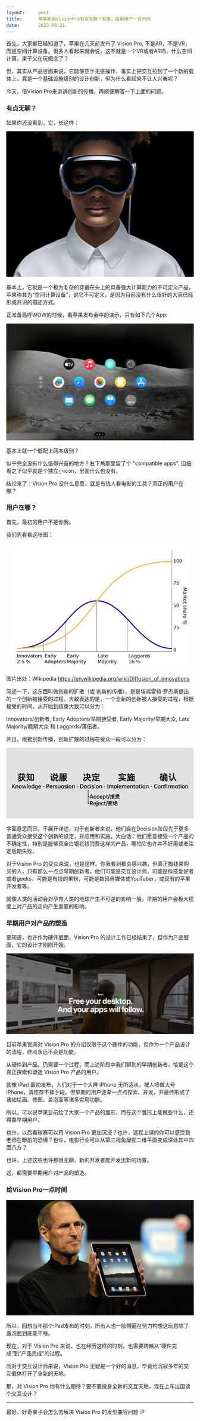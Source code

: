 ```yaml
---
layout:     post
title:      苹果新品VisionPro有点无聊？别急，给新用户一点时间
date:       2023-06-21
---
```




首先，大家都已经知道了，苹果在几天前发布了 Vision Pro, 不是AR，不是VR，而是空间计算设备。很多人看起来就会说，这不就是一个VR或者AR吗，什么空间计算，果子又在玩概念了？

但，其实从产品层面来说，它能够空手无感操作，事实上把交互拉到了一个新的载体上，算是一个基础设施级别的设计创新，但为什么看起来不让人兴奋呢？

今天，借Vision Pro来讲讲创新的传播，再顺便解答一下上面的问题。


### 有点无聊？

如果你还没看到，它，长这样：

![VisionPro](/images/202306/visionpro-1.png)

基本上，它就是一个极为复杂的穿戴在头上的具备强大计算能力的不可定义产品，苹果称其为“空间计算设备”，说它不可定义，是因为目前没有什么很好的大家已经形成共识的描述方式。

正准备高呼WOW的时候，看苹果发布会中的演示，只有如下几个App:

![VisionPro](/images/202306/visionpro-2.png)

基本上就一个低配上网本级别？

似乎完全没有什么值得兴奋的地方？右下角那里留了个 "compatible apps". 但细看之下似乎就是个独立小icon，里面什么也没有。

结论来了：Vision Pro 没什么意思，就是有钱人看电影的工具？真正的用户在哪？


### 用户在哪？

首先，最初的用户不是你我。

我们先看看这张图：

![diffusion-of-innovation](/images/202306/diffusion-of-innovation.jpg)

图片出处：Wikipedia https://en.wikipedia.org/wiki/Diffusion_of_innovations

简述一下，这东西叫做创新的扩散（或 创新的传播），是是埃弗雷特·罗杰斯提出的一个创新被接受的过程。大致表达的是，一个全新的创新被人接受的过程，根据接受的时间，从开始到结束大致可以分为：

Innovators/创新者, Early Adopters/早期接受者, Early Majority/早期大众, Late Majority/晚期大众 和 Laggards/落伍者。

并且，根据创新传播，创新扩散的过程在受众一段可以分为：

![Five Stages in the Decision Innovation Process](/images/202306/5stages.jpg)

字面意思而已，不展开详述，对于创新者来说，他们会在Decision阶段先于更多普通受众接受这个创新的设定，并应用和实施，大白话：他们愿意接受一个产品的不确定性，特别是能够真金白银花钱消费这样的产品，哪怕它也许并不好用或者注定后期失败。


对于Vision Pro 的受众来说，也是这样。你我看到都会感兴趣，但真正掏钱来购买的人，只有那么一点点早期创新者。他们可能是交互设计师，可能是科技爱好者或者geeks，可能是有钱的果粉，可能是数码自媒体或YouTuber，或现有的苹果开发者等。

就像人类的活动会对孕育人类的地球产生不可逆的影响一般，早期的用户会极大程度上对产品的走向产生重要的影响。

### 早期用户对产品的塑造

要知道，也许作为硬件层面，Vision Pro 的设计工作已经结束了，但作为产品层面，它的设计才刚刚开始。

![Vision Pro](/images/202306/visionpro-3.png)


目前苹果官网对 Vision Pro 的介绍仅限于这个硬件的功能，但作为一个产品设计的流程，终点永远不会是功能。

从硬件到产品，仍需要一个过程，而上述阶段中我们聊到的早期创新者，恰是这个真正探索和塑造 Vision Pro 产品的用户。

就像 iPad 最初发布，人们对于一个大屏 iPhone 无所适从，被人喷做大号 iPhone，清库存不择手段。但早期的用户逐渐一点点探索、开发，并最终形成了诸如绘画、修图、盖泡面等诸多实用功能。

所以，可以说苹果目前给了大家一个产品的雏形，而在这个雏形上能做些什么，还得靠早期用户。

也许，以后看球赛可以用 Vision Pro 更加沉浸？也许，远程上课的你可以感受到老师在眼前的恐惧？也许，电影行业可以从第三视角凝视二维平面变成深处其中四面八方？

也许，上述这些也许都很无聊，新的开发者能开发出新的场景。

这，都需要早期用户对产品的塑造。


### 给Vision Pro一点时间

![steve-jobs-ipad](/images/202306/steve-jobs-ipad.jpeg)

所以，回想当年那个iPad发布的时刻，所有人也一脸懵逼在努力构想这玩意除了盖泡面到底能干啥。

现在，对于 Vision Pro 来说，也在经历这样的时刻，也需要跨越从“硬件完成”到“产品完成”的过程。

而对于交互设计师来说，Vision Pro 无疑是一个好的消息，毕竟给沉寂多年的交互载体打开了全新的天地。

那，对 Vision Pro 你有什么期待？要不要投身全新的交互天地，现在上车出国读个交互设计？


---

最好，好奇果子会怎么去解决 Vision Pro 的发型兼容问题 :P
